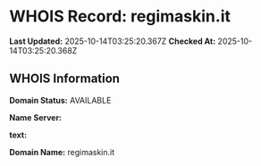 # WHOIS Record: regimaskin.it

**Last Updated:** 2025-10-14T03:25:20.367Z
**Checked At:** 2025-10-14T03:25:20.368Z

## WHOIS Information

**Domain Status:** AVAILABLE

**Name Server:** 

**text:** 

**Domain Name:** regimaskin.it

